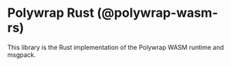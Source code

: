 # Polywrap Rust (@polywrap-wasm-rs)

This library is the Rust implementation of the Polywrap WASM runtime and msgpack.
